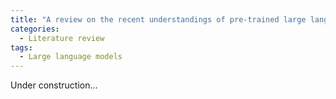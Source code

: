```yaml
---
title: "A review on the recent understandings of pre-trained large language models"
categories:
  - Literature review
tags:
  - Large language models
---
```


Under construction...